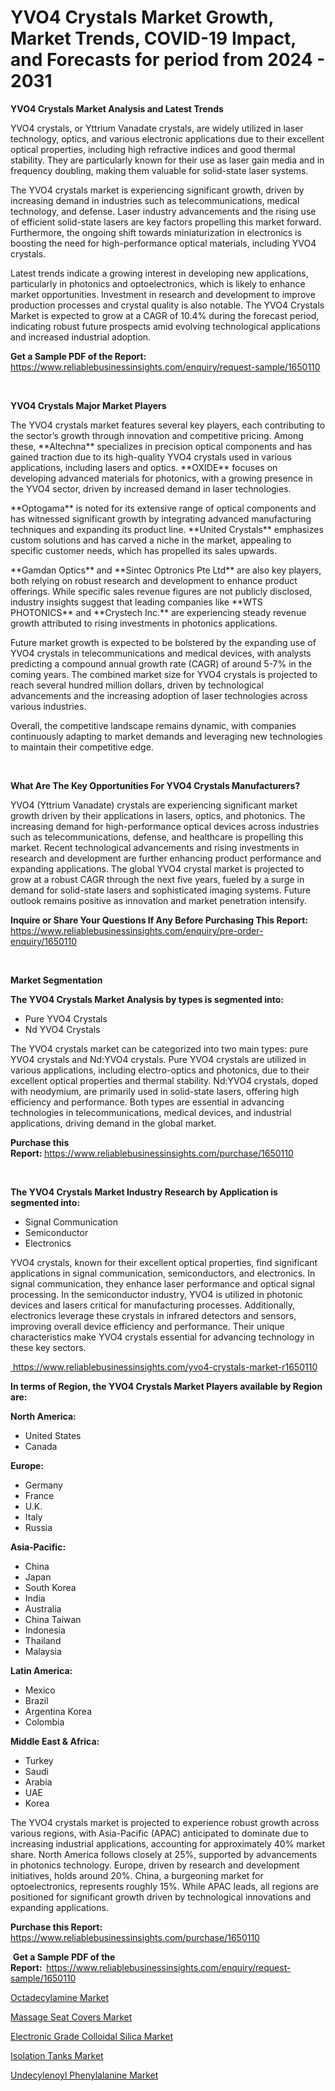 <p><h1>YVO4 Crystals Market Growth, Market Trends, COVID-19 Impact, and Forecasts for period from 2024 - 2031</h1></p><p><strong>YVO4 Crystals Market Analysis and Latest Trends</strong></p>
<p><p>YVO4 crystals, or Yttrium Vanadate crystals, are widely utilized in laser technology, optics, and various electronic applications due to their excellent optical properties, including high refractive indices and good thermal stability. They are particularly known for their use as laser gain media and in frequency doubling, making them valuable for solid-state laser systems.</p><p>The YVO4 crystals market is experiencing significant growth, driven by increasing demand in industries such as telecommunications, medical technology, and defense. Laser industry advancements and the rising use of efficient solid-state lasers are key factors propelling this market forward. Furthermore, the ongoing shift towards miniaturization in electronics is boosting the need for high-performance optical materials, including YVO4 crystals.</p><p>Latest trends indicate a growing interest in developing new applications, particularly in photonics and optoelectronics, which is likely to enhance market opportunities. Investment in research and development to improve production processes and crystal quality is also notable. The YVO4 Crystals Market is expected to grow at a CAGR of 10.4% during the forecast period, indicating robust future prospects amid evolving technological applications and increased industrial adoption.</p></p>
<p><strong>Get a Sample PDF of the Report:&nbsp;</strong> <a href="https://www.reliablebusinessinsights.com/enquiry/request-sample/1650110?utm_campaign=1113&utm_medium=2&utm_source=Github&utm_content=ia&utm_term=08112024&utm_id=yvo4-crystals">https://www.reliablebusinessinsights.com/enquiry/request-sample/1650110</a></p>
<p>&nbsp;</p>
<p><strong>YVO4 Crystals Major Market Players</strong></p>
<p><p>The YVO4 crystals market features several key players, each contributing to the sector’s growth through innovation and competitive pricing. Among these, **Altechna** specializes in precision optical components and has gained traction due to its high-quality YVO4 crystals used in various applications, including lasers and optics. **OXIDE** focuses on developing advanced materials for photonics, with a growing presence in the YVO4 sector, driven by increased demand in laser technologies.</p><p>**Optogama** is noted for its extensive range of optical components and has witnessed significant growth by integrating advanced manufacturing techniques and expanding its product line. **United Crystals** emphasizes custom solutions and has carved a niche in the market, appealing to specific customer needs, which has propelled its sales upwards.</p><p>**Gamdan Optics** and **Sintec Optronics Pte Ltd** are also key players, both relying on robust research and development to enhance product offerings. While specific sales revenue figures are not publicly disclosed, industry insights suggest that leading companies like **WTS PHOTONICS** and **Crystech Inc.** are experiencing steady revenue growth attributed to rising investments in photonics applications.</p><p>Future market growth is expected to be bolstered by the expanding use of YVO4 crystals in telecommunications and medical devices, with analysts predicting a compound annual growth rate (CAGR) of around 5-7% in the coming years. The combined market size for YVO4 crystals is projected to reach several hundred million dollars, driven by technological advancements and the increasing adoption of laser technologies across various industries.</p><p>Overall, the competitive landscape remains dynamic, with companies continuously adapting to market demands and leveraging new technologies to maintain their competitive edge.</p></p>
<p>&nbsp;</p>
<p><strong>What Are The Key Opportunities For YVO4 Crystals Manufacturers?</strong></p>
<p><p>YVO4 (Yttrium Vanadate) crystals are experiencing significant market growth driven by their applications in lasers, optics, and photonics. The increasing demand for high-performance optical devices across industries such as telecommunications, defense, and healthcare is propelling this market. Recent technological advancements and rising investments in research and development are further enhancing product performance and expanding applications. The global YVO4 crystal market is projected to grow at a robust CAGR through the next five years, fueled by a surge in demand for solid-state lasers and sophisticated imaging systems. Future outlook remains positive as innovation and market penetration intensify.</p></p>
<p><strong>Inquire or Share Your Questions If Any Before Purchasing This Report:</strong> <a href="https://www.reliablebusinessinsights.com/enquiry/pre-order-enquiry/1650110?utm_campaign=1113&utm_medium=2&utm_source=Github&utm_content=ia&utm_term=08112024&utm_id=yvo4-crystals">https://www.reliablebusinessinsights.com/enquiry/pre-order-enquiry/1650110</a></p>
<p>&nbsp;</p>
<p><strong>Market Segmentation</strong></p>
<p><strong>The YVO4 Crystals Market Analysis by types is segmented into:</strong></p>
<p><ul><li>Pure YVO4 Crystals</li><li>Nd YVO4 Crystals</li></ul></p>
<p><p>The YVO4 crystals market can be categorized into two main types: pure YVO4 crystals and Nd:YVO4 crystals. Pure YVO4 crystals are utilized in various applications, including electro-optics and photonics, due to their excellent optical properties and thermal stability. Nd:YVO4 crystals, doped with neodymium, are primarily used in solid-state lasers, offering high efficiency and performance. Both types are essential in advancing technologies in telecommunications, medical devices, and industrial applications, driving demand in the global market.</p></p>
<p><strong>Purchase this Report:&nbsp;</strong><a href="https://www.reliablebusinessinsights.com/purchase/1650110?utm_campaign=1113&utm_medium=2&utm_source=Github&utm_content=ia&utm_term=08112024&utm_id=yvo4-crystals">https://www.reliablebusinessinsights.com/purchase/1650110</a></p>
<p>&nbsp;</p>
<p><strong>The YVO4 Crystals Market Industry Research by Application is segmented into:</strong></p>
<p><ul><li>Signal Communication</li><li>Semiconductor</li><li>Electronics</li></ul></p>
<p><p>YVO4 crystals, known for their excellent optical properties, find significant applications in signal communication, semiconductors, and electronics. In signal communication, they enhance laser performance and optical signal processing. In the semiconductor industry, YVO4 is utilized in photonic devices and lasers critical for manufacturing processes. Additionally, electronics leverage these crystals in infrared detectors and sensors, improving overall device efficiency and performance. Their unique characteristics make YVO4 crystals essential for advancing technology in these key sectors.</p></p>
<p><a href="https://www.reliablebusinessinsights.com/yvo4-crystals-market-r1650110?utm_campaign=1113&utm_medium=2&utm_source=Github&utm_content=ia&utm_term=08112024&utm_id=yvo4-crystals">&nbsp;https://www.reliablebusinessinsights.com/yvo4-crystals-market-r1650110</a></p>
<p><strong>In terms of Region, the YVO4 Crystals Market Players available by Region are:</strong></p>
<p>
    <p> <strong> North America: </strong>
        <ul>
            <li>United States</li>
            <li>Canada</li>
        </ul>
        </p> 
    <p> <strong> Europe: </strong>
        <ul>
            <li>Germany</li>
            <li>France</li>
            <li>U.K.</li>
            <li>Italy</li>
            <li>Russia</li>
        </ul>
        </p> 
    <p> <strong> Asia-Pacific: </strong>
        <ul>
            <li>China</li>
            <li>Japan</li>
            <li>South Korea</li>
            <li>India</li>
            <li>Australia</li>
            <li>China Taiwan</li>
            <li>Indonesia</li>
            <li>Thailand</li>
            <li>Malaysia</li>
        </ul>
        </p> 
    <p> <strong> Latin America: </strong>
        <ul>
            <li>Mexico</li>
            <li>Brazil</li>
            <li>Argentina Korea</li>
            <li>Colombia</li>
        </ul>
        </p> 
    <p> <strong> Middle East & Africa: </strong>
        <ul>
            <li>Turkey</li>
            <li>Saudi</li>
            <li>Arabia</li>
            <li>UAE</li>
            <li>Korea</li>
        </ul>
    </p>
    </p>
<p><p>The YVO4 crystals market is projected to experience robust growth across various regions, with Asia-Pacific (APAC) anticipated to dominate due to increasing industrial applications, accounting for approximately 40% market share. North America follows closely at 25%, supported by advancements in photonics technology. Europe, driven by research and development initiatives, holds around 20%. China, a burgeoning market for optoelectronics, represents roughly 15%. While APAC leads, all regions are positioned for significant growth driven by technological innovations and expanding applications.</p></p>
<p><strong>Purchase this Report: </strong><a href="https://www.reliablebusinessinsights.com/purchase/1650110?utm_campaign=1113&utm_medium=2&utm_source=Github&utm_content=ia&utm_term=08112024&utm_id=yvo4-crystals">https://www.reliablebusinessinsights.com/purchase/1650110</a></p>
<p>&nbsp;<strong>Get a Sample PDF of the Report:&nbsp;&nbsp;</strong><a href="https://www.reliablebusinessinsights.com/enquiry/request-sample/1650110?utm_campaign=1113&utm_medium=2&utm_source=Github&utm_content=ia&utm_term=08112024&utm_id=yvo4-crystals">https://www.reliablebusinessinsights.com/enquiry/request-sample/1650110</a></p>
<p><strong></strong></p>
<p><p><a href="https://github.com/ellinutterosx5/Market-Research-Report-List-1/blob/main/octadecylamine-market.md?utm_campaign=1113&utm_medium=2&utm_source=Github&utm_content=ia&utm_term=08112024&utm_id=yvo4-crystals">Octadecylamine Market</a></p><p><a href="https://issuu.com/reportprime-2/docs/massage-seat-covers-market-size-203_5aec7e0ce0f60f?utm_campaign=1113&utm_medium=2&utm_source=Github&utm_content=ia&utm_term=08112024&utm_id=yvo4-crystals">Massage Seat Covers Market</a></p><p><a href="https://www.linkedin.com/pulse/electronic-grade-colloidal-silica-market-size-growth-trends-zatef?utm_campaign=1113&utm_medium=2&utm_source=Github&utm_content=ia&utm_term=08112024&utm_id=yvo4-crystals">Electronic Grade Colloidal Silica Market</a></p><p><a href="https://issuu.com/reportprime-2/docs/isolation-tanks-market-size-2030.pp_cb6d0f40ff94c2?utm_campaign=1113&utm_medium=2&utm_source=Github&utm_content=ia&utm_term=08112024&utm_id=yvo4-crystals">Isolation Tanks Market</a></p><p><a href="https://github.com/baldonopiturbeu/Market-Research-Report-List-1/blob/main/undecylenoyl-phenylalanine-market.md?utm_campaign=1113&utm_medium=2&utm_source=Github&utm_content=ia&utm_term=08112024&utm_id=yvo4-crystals">Undecylenoyl Phenylalanine Market</a></p></p>